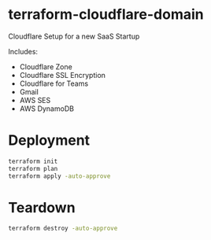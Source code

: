 # terraform-cloudflare-domain

Cloudflare Setup for a new SaaS Startup

Includes:

 - Cloudflare Zone
 - Cloudflare SSL Encryption
 - Cloudflare for Teams
 - Gmail
 - AWS SES
 - AWS DynamoDB

 # Deployment

```sh
terraform init
terraform plan
terraform apply -auto-approve
```
# Teardown

```sh
terraform destroy -auto-approve
```
